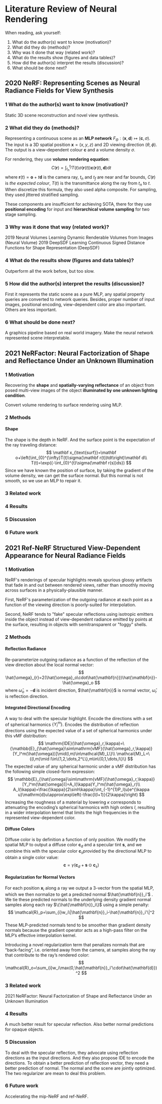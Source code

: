 # Literature Review of Neural Rendering

When reading, ask yourself: 

1. What do the author(s) want to know (motivation)?
2. What did they do (methods)?
3. Why was it done that way (related work)?
4. What do the results show (figures and data tables)?
5. How did the author(s) interpret the results (discussion)?
6. What should be done next?

## 2020 NeRF: Representing Scenes as Neural Radiance Fields for View Synthesis

### 1 What do the author(s) want to know (motivation)?

Static 3D scene reconstruction and novel view synthesis.

### 2 What did they do (methods)?

Representing a continuous scene as an **MLP network** $F_{\Theta}:(\mathbf x,\mathbf d)\mapsto(\mathbf c,\sigma)$. The input is a 3D spatial position $\mathbf x=(x,y,z)$ and 2D viewing direction $(\theta,\phi)$. The output is a view-dependent colour $\mathbf c$ and a volume density $\sigma$.

For rendering, they use **volume rendering equation**:
$$
C(\mathbf r)=\int_{t_n}^{t_f}T(t)\sigma(\mathbf r(t))\mathbf c(\mathbf r(t),\mathbf d)\mathrm dt
$$
where $\mathbf r(t)=\mathbf o+t\mathbf d$ is the camera ray, $t_n$ and $t_f$ are near and far bounds, $C(\mathbf r)$ is *the expected colour*, $T(t)$ is the transmittance along the ray from $t_n$ to $t$. When discretize this formula, they also used alpha composite. For sampling, they used jittered stratified sampling.

These components are insufficient for achieving SOTA, there for they use **positional encoding** for input and **hierarchical volume sampling** for two stage sampling.

### 3 Why was it done that way (related work)?

2019 Neural Volumes Learning Dynamic Renderable Volumes from Images (Neural Volume)
2019 DeepSDF Learning Continuous Signed Distance Functions for Shape Representation (DeepSDF)

### 4 What do the results show (figures and data tables)?

Outperform all the work before, but too slow.

### 5 How did the author(s) interpret the results (discussion)?

First it represents the static scene as a pure MLP, any spatial property queries are converted to network queries. Besides, proper number of input images, positional encoding, view-dependent color are also important. Others are less important.

### 6 What should be done next?

A graphics pipeline based on real world imagery. Make the neural network represented scene interpretable.


## 2021 NeRFactor: Neural Factorization of Shape and Reflectance Under an Unknown Illumination

### 1 Motivation

Recovering the **shape** and **spatially-varying reflectance** of an object from posed multi-view images of the object **illuminated by one unknown lighting condition**.

Convert volume rendering to surface rendering using MLP.

### 2 Methods

#### Shape

The shape is the depth in NeRF. And the surface point is the expectation of the ray traveling distance:
$$
\mathbf x_{\text{surf}}=\mathbf o+\left(\int_{0}^{\infty}T(t)\sigma(\mathbf r(t))tdt\right)\mathbf d\\
T(t)=\exp({-\int_{0}^{t}\sigma(\mathbf r(s))ds})
$$
Since we have known the position of surface, by taking the gradient of the volume density, we can get the surface normal. But this normal is not smooth, so we use an MLP to repair it.



### 3 Related work



### 4 Results

### 5 Discussion

### 6 Future work

## 2021 Ref-NeRF Structured View-Dependent Appearance for Neural Radiance Fields

### 1 Motivation

NeRF's renderings of specular highlights reveals spurious glossy artifacts that fade in and out between rendered views, rather than smoothly moving across surfaces in a physically-plausible manner.

First, NeRF's parameterization of the outgoing radiance at each point as a function of the viewing direction is poorly-suited for interpolation.

Second, NeRF tends to "fake" specular reflections using isotropic emitters inside the object instead of view-dependent radiance emitted by points at the surface, resulting in objects with semitransparent or "foggy" shells.

### 2 Methods

#### Reflection Radiance

Re-parameterize outgoing radiance as a function of the reflection of the view direction about the local normal vector:
$$
\hat{\omega}_{r}=2(\hat{\omega}_o\cdot\hat{\mathbf{n}})\hat{\mathbf{n}}-\hat{\omega}_o
$$
where $\hat{\omega}_o=-\mathbf{d}$ is incident direction, $\hat{\mathbf{n}}$ is normal vector, $\hat{\omega}_{r}$ is reflection direction.

#### Integrated Directional Encoding

A way to deal with the specular highlight. Encode the directions with a set of spherical harmonics $\{Y_l^m\}$. Encodes the distribution of reflection directions using the expected value of a set of spherical harmonics under this vMF distribution:
$$
\mathrm{IDE}(\hat{\omega}_r,\kappa)=\{\mathbb{E}_{\hat{\omega}\sim\mathrm{vMF}(\hat{\omega}_r,\kappa)}[Y_l^m(\hat{\omega})]\mid(l,m)\in\mathcal{M}_L\}\\
\mathcal{M}_L=\{(l,m)\mid l\in\{1,2,\dots,2^L\},m\in\{0,1,\dots,l\}\}
$$
The expected value of any spherical harmonic under a vMF distribution has the following simple closed-form expression:
$$
\mathbb{E}_{\hat{\omega}\sim\mathrm{vMF}(\hat{\omega}_r,\kappa)}[Y_l^m(\hat{\omega})]=A_l(\kappa)Y_l^m(\hat{\omega}_r)\\
A_l(\kappa)=\frac{\kappa}{2\sinh\kappa}\int_{-1}^{1}P_l(u)e^{\kappa u}\mathrm{d}u\approx\exp\left(-\frac{l(l+1)}{2\kappa}\right)
$$
Increasing the roughness of a material by lowering $\kappa$ corresponds to attenuating the encoding’s spherical harmonics with high orders $l$, resulting in a wider interpolation kernel that limits the high frequencies in the represented view-dependent color.

#### Diffuse Colors

Diffuse color is by definition a function of only position. We modify the spatial MLP to output a diffuse color $\mathbf{c}_d$ and a specular tint $\mathbf{s}$, and we combine this with the specular color $\mathbf{c}_s$​ provided by the directional MLP to obtain a single color value:
$$
\mathbf{c}=\gamma(\mathbf{c}_d+\mathbf{s}\odot\mathbf{c}_s)
$$

#### Regularization for Normal Vectors

For each position $\mathbf{x}_i$ along a ray we output a 3-vector from the spatial MLP, which we then normalize to get a predicted normal $\hat{\mathbf{n}}_i'$ . We tie these predicted normals to the underlying density gradient normal samples along each ray $\{\hat{\mathbf{n}}_i\}$ using a simple penalty:
$$
\mathcal{R}_p=\sum_{i}w_i\|\hat{\mathbf{n}}_i-\hat{\mathbf{n}}_i'\|^2
$$
These MLP-predicted normals tend to be smoother than gradient density normals because the gradient operator acts as a high-pass filter on the MLP’s effective interpolation kernel.

Introducing a novel regularization term that penalizes normals that are “back-facing”, i.e. oriented away from the camera, at samples along the ray that contribute to the ray’s rendered color:
$$
\mathcal{R}_o=\sum_{i}w_i\max(0,\hat{\mathbf{n}}_i'\cdot\hat{\mathbf{d}})^2
$$

### 3 Related work

2021 NeRFactor: Neural Factorization of Shape and Reflectance Under an Unknown Illumination

### 4 Results

A much better result for specular reflection. Also better normal predictions for opaque objects.

### 5 Discussion

To deal with the specular reflection, they advocate using reflection directions as the input directions. And they also propose IDE to encode the directions. To obtain a better prediction of reflection vector, they need a better prediction of normal. The normal and the scene are jointly optimized. The two regularizer are mean to deal this problem.

### 6 Future work

Accelerating the mip-NeRF and ref-NeRF.



